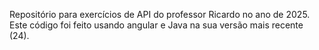 Repositório para exercícios de API do professor Ricardo no ano de 2025. Este código foi feito usando angular e Java na sua versão mais recente (24).
